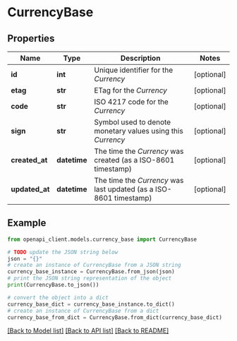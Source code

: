 # CurrencyBase


## Properties

Name | Type | Description | Notes
------------ | ------------- | ------------- | -------------
**id** | **int** | Unique identifier for the *Currency* | [optional] 
**etag** | **str** | ETag for the *Currency* | [optional] 
**code** | **str** | ISO 4217 code for the *Currency* | [optional] 
**sign** | **str** | Symbol used to denote monetary values using this *Currency* | [optional] 
**created_at** | **datetime** | The time the *Currency* was created (as a ISO-8601 timestamp) | [optional] 
**updated_at** | **datetime** | The time the *Currency* was last updated (as a ISO-8601 timestamp) | [optional] 

## Example

```python
from openapi_client.models.currency_base import CurrencyBase

# TODO update the JSON string below
json = "{}"
# create an instance of CurrencyBase from a JSON string
currency_base_instance = CurrencyBase.from_json(json)
# print the JSON string representation of the object
print(CurrencyBase.to_json())

# convert the object into a dict
currency_base_dict = currency_base_instance.to_dict()
# create an instance of CurrencyBase from a dict
currency_base_from_dict = CurrencyBase.from_dict(currency_base_dict)
```
[[Back to Model list]](../README.md#documentation-for-models) [[Back to API list]](../README.md#documentation-for-api-endpoints) [[Back to README]](../README.md)


